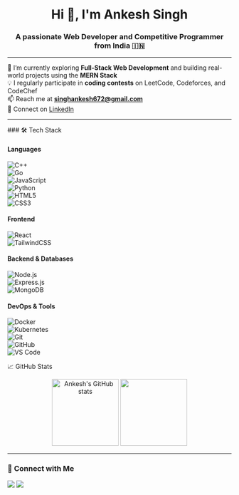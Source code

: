 <h1 align="center"><span>Hi 👋, I'm Ankesh Singh</span></h1>
<h3 align="center"><span>A passionate Web Developer and Competitive Programmer from India 🇮🇳</span></h3>

---

<span>🌱 I’m currently exploring</span> **Full-Stack Web Development** <span>and building real-world projects using the</span> **MERN Stack**  
<span>💡 I regularly participate in</span> **coding contests** <span>on LeetCode, Codeforces, and CodeChef</span>  
<span>📫 Reach me at</span> **singhankesh672@gmail.com**  
<span>🔗 Connect on</span> [LinkedIn](https://www.linkedin.com/in/ankesh-singh-3b8b8728a/)

---
<div>
### 🛠️ <span>Tech Stack</span>

#### <span>Languages</span>  
![C++](https://img.shields.io/badge/C++-00599C?logo=c%2b%2b&logoColor=white&style=flat)  
![Go](https://img.shields.io/badge/Go-00ADD8?logo=go&logoColor=white&style=flat)  
![JavaScript](https://img.shields.io/badge/JavaScript-F7DF1E?logo=javascript&logoColor=black&style=flat)  
![Python](https://img.shields.io/badge/Python-3776AB?logo=python&logoColor=white&style=flat)  
![HTML5](https://img.shields.io/badge/HTML5-E34F26?logo=html5&logoColor=white&style=flat)  
![CSS3](https://img.shields.io/badge/CSS3-1572B6?logo=css3&logoColor=white&style=flat)

#### <span>Frontend</span>  
![React](https://img.shields.io/badge/React-61DAFB?logo=react&logoColor=black&style=flat)  
![TailwindCSS](https://img.shields.io/badge/Tailwind_CSS-06B6D4?logo=tailwindcss&logoColor=white&style=flat)

#### <span>Backend & Databases</span>  
![Node.js](https://img.shields.io/badge/Node.js-339933?logo=nodedotjs&logoColor=white&style=flat)  
![Express.js](https://img.shields.io/badge/Express.js-000000?logo=express&logoColor=white&style=flat)  
![MongoDB](https://img.shields.io/badge/MongoDB-47A248?logo=mongodb&logoColor=white&style=flat)

#### <span>DevOps & Tools</span>  
![Docker](https://img.shields.io/badge/Docker-2496ED?logo=docker&logoColor=white&style=flat)  
![Kubernetes](https://img.shields.io/badge/Kubernetes-326CE5?logo=kubernetes&logoColor=white&style=flat)  
![Git](https://img.shields.io/badge/Git-F05032?logo=git&logoColor=white&style=flat)  
![GitHub](https://img.shields.io/badge/GitHub-181717?logo=github&logoColor=white&style=flat)  
![VS Code](https://img.shields.io/badge/VS_Code-007ACC?logo=visual-studio-code&logoColor=white&style=flat)
</div
---

### 📈 <span>GitHub Stats</span>

<p align="center">
  <img src="https://github-readme-stats.vercel.app/api?username=ankesh15&show_icons=true&theme=default" alt="Ankesh's GitHub stats" height="150" />
  <img src="https://github-readme-stats.vercel.app/api/top-langs/?username=ankesh15&layout=compact&theme=default" height="150" />
</p>

---

### 🔗 <span>Connect with Me</span>

<p>
  <a href="mailto:singhankesh672@gmail.com"><img src="https://img.shields.io/badge/Gmail-D14836?style=flat&logo=gmail&logoColor=white" /></a>
  <a href="https://www.linkedin.com/in/ankesh-singh-3b8b8728a/"><img src="https://img.shields.io/badge/LinkedIn-0077B5?style=flat&logo=linkedin&logoColor=white" /></a>
</p>
